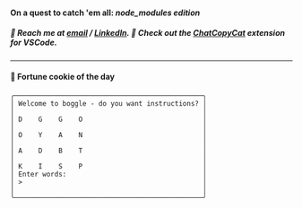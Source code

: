 #### On a quest to catch 'em all: *node_modules edition*

##### :calling: Reach me at **[email](mailto:johannes@stenmark.in)** ***/*** **[LinkedIn](https://www.linkedin.com/in/johannes-stenmark)**.  :feet: Check out the [ChatCopyCat](https://github.com/jstenmark/ChatCopyCat) extension for VSCode.

---
#### :cookie: Fortune cookie of the day
```smalltalk
╭───────────────────────────────────────────────╮
│ Welcome to boggle - do you want instructions? │
│                                               │
│ D    G    G    O                              │
│                                               │
│ O    Y    A    N                              │
│                                               │
│ A    D    B    T                              │
│                                               │
│ K    I    S    P                              │
│ Enter words:                                  │
│ >                                             │
│                                               │
╰───────────────────────────────────────────────╯
```

